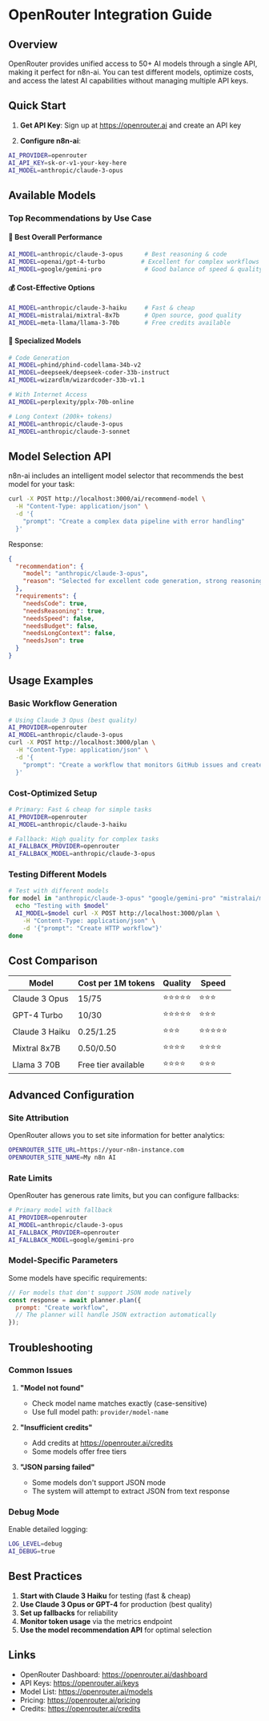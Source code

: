 # OpenRouter Integration Guide

## Overview

OpenRouter provides unified access to 50+ AI models through a single API, making it perfect for n8n-ai. You can test different models, optimize costs, and access the latest AI capabilities without managing multiple API keys.

## Quick Start

1. **Get API Key**: Sign up at https://openrouter.ai and create an API key

2. **Configure n8n-ai**:
```bash
AI_PROVIDER=openrouter
AI_API_KEY=sk-or-v1-your-key-here
AI_MODEL=anthropic/claude-3-opus
```

## Available Models

### Top Recommendations by Use Case

#### 🚀 Best Overall Performance
```bash
AI_MODEL=anthropic/claude-3-opus      # Best reasoning & code
AI_MODEL=openai/gpt-4-turbo          # Excellent for complex workflows
AI_MODEL=google/gemini-pro            # Good balance of speed & quality
```

#### 💰 Cost-Effective Options
```bash
AI_MODEL=anthropic/claude-3-haiku     # Fast & cheap
AI_MODEL=mistralai/mixtral-8x7b       # Open source, good quality
AI_MODEL=meta-llama/llama-3-70b       # Free credits available
```

#### 🎯 Specialized Models
```bash
# Code Generation
AI_MODEL=phind/phind-codellama-34b-v2
AI_MODEL=deepseek/deepseek-coder-33b-instruct
AI_MODEL=wizardlm/wizardcoder-33b-v1.1

# With Internet Access
AI_MODEL=perplexity/pplx-70b-online

# Long Context (200k+ tokens)
AI_MODEL=anthropic/claude-3-opus
AI_MODEL=anthropic/claude-3-sonnet
```

## Model Selection API

n8n-ai includes an intelligent model selector that recommends the best model for your task:

```bash
curl -X POST http://localhost:3000/ai/recommend-model \
  -H "Content-Type: application/json" \
  -d '{
    "prompt": "Create a complex data pipeline with error handling"
  }'
```

Response:
```json
{
  "recommendation": {
    "model": "anthropic/claude-3-opus",
    "reason": "Selected for excellent code generation, strong reasoning"
  },
  "requirements": {
    "needsCode": true,
    "needsReasoning": true,
    "needsSpeed": false,
    "needsBudget": false,
    "needsLongContext": false,
    "needsJson": true
  }
}
```

## Usage Examples

### Basic Workflow Generation
```bash
# Using Claude 3 Opus (best quality)
AI_PROVIDER=openrouter
AI_MODEL=anthropic/claude-3-opus
curl -X POST http://localhost:3000/plan \
  -H "Content-Type: application/json" \
  -d '{
    "prompt": "Create a workflow that monitors GitHub issues and creates Jira tickets"
  }'
```

### Cost-Optimized Setup
```bash
# Primary: Fast & cheap for simple tasks
AI_PROVIDER=openrouter
AI_MODEL=anthropic/claude-3-haiku

# Fallback: High quality for complex tasks
AI_FALLBACK_PROVIDER=openrouter
AI_FALLBACK_MODEL=anthropic/claude-3-opus
```

### Testing Different Models
```bash
# Test with different models
for model in "anthropic/claude-3-opus" "google/gemini-pro" "mistralai/mixtral-8x7b"; do
  echo "Testing with $model"
  AI_MODEL=$model curl -X POST http://localhost:3000/plan \
    -H "Content-Type: application/json" \
    -d '{"prompt": "Create HTTP workflow"}'
done
```

## Cost Comparison

| Model | Cost per 1M tokens | Quality | Speed |
|-------|-------------------|---------|-------|
| Claude 3 Opus | $15/$75 | ⭐⭐⭐⭐⭐ | ⭐⭐⭐ |
| GPT-4 Turbo | $10/$30 | ⭐⭐⭐⭐⭐ | ⭐⭐⭐ |
| Claude 3 Haiku | $0.25/$1.25 | ⭐⭐⭐ | ⭐⭐⭐⭐⭐ |
| Mixtral 8x7B | $0.50/$0.50 | ⭐⭐⭐⭐ | ⭐⭐⭐⭐ |
| Llama 3 70B | Free tier available | ⭐⭐⭐⭐ | ⭐⭐⭐ |

## Advanced Configuration

### Site Attribution
OpenRouter allows you to set site information for better analytics:

```bash
OPENROUTER_SITE_URL=https://your-n8n-instance.com
OPENROUTER_SITE_NAME=My n8n AI
```

### Rate Limits
OpenRouter has generous rate limits, but you can configure fallbacks:

```bash
# Primary model with fallback
AI_PROVIDER=openrouter
AI_MODEL=anthropic/claude-3-opus
AI_FALLBACK_PROVIDER=openrouter
AI_FALLBACK_MODEL=google/gemini-pro
```

### Model-Specific Parameters
Some models have specific requirements:

```javascript
// For models that don't support JSON mode natively
const response = await planner.plan({
  prompt: "Create workflow",
  // The planner will handle JSON extraction automatically
});
```

## Troubleshooting

### Common Issues

1. **"Model not found"**
   - Check model name matches exactly (case-sensitive)
   - Use full model path: `provider/model-name`

2. **"Insufficient credits"**
   - Add credits at https://openrouter.ai/credits
   - Some models offer free tiers

3. **"JSON parsing failed"**
   - Some models don't support JSON mode
   - The system will attempt to extract JSON from text response

### Debug Mode
Enable detailed logging:
```bash
LOG_LEVEL=debug
AI_DEBUG=true
```

## Best Practices

1. **Start with Claude 3 Haiku** for testing (fast & cheap)
2. **Use Claude 3 Opus or GPT-4** for production (best quality)
3. **Set up fallbacks** for reliability
4. **Monitor token usage** via the metrics endpoint
5. **Use the model recommendation API** for optimal selection

## Links

- OpenRouter Dashboard: https://openrouter.ai/dashboard
- API Keys: https://openrouter.ai/keys
- Model List: https://openrouter.ai/models
- Pricing: https://openrouter.ai/pricing
- Credits: https://openrouter.ai/credits